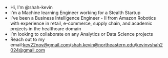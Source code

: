 -  Hi, I’m @shah-kevin
-  I'm a Machine learning Engineer working for a Stealth Startup
-  I've been a Business Intelligence Engineer - II from Amazon Robotics with experience in retail, e-commerce, supply chain, and academic projects in the healthcare domain
-  I’m looking to collaborate on any Analytics or Data Science projects
-  Reach out to my email:kev22nov@gmail.com/shah.kevin@northeastern.edu/kevinvshah2024@gmail.com

<!---
shah-kevin/shah-kevin is a ✨ special ✨ repository because its `README.md` (this file) appears on your GitHub profile.
You can click the Preview link to take a look at your changes.
--->
